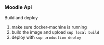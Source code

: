 ### Moodie Api

Build and deploy

1. make sure docker-machine is running
2. build the image and upload `sup local build`
3. deploy with `sup production deploy`
